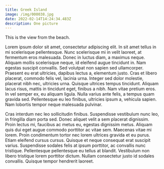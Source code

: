 ```yaml
---
title: Greek Island
image: /img/000038.jpg
date: 2022-02-14T14:24:34.483Z
description: One picture
---
```

This is the view from the beach.

Lorem ipsum dolor sit amet, consectetur adipiscing elit. In sit amet tellus in mi scelerisque pellentesque. Nunc scelerisque mi in velit laoreet, at fermentum eros malesuada. Donec in luctus diam, a maximus neque. Aliquam mollis scelerisque neque, id eleifend augue tincidunt in. Nam egestas suscipit convallis. Sed volutpat non sapien sed ullamcorper. Praesent eu erat ultricies, dapibus lectus a, elementum justo. Cras et libero placerat, commodo felis vel, lacinia urna. Integer sed dolor molestie, placerat nibh nec, ultricies urna. Quisque ultrices tempus tincidunt. Aliquam lacus risus, mattis in tincidunt eget, finibus a nibh. Nam vitae pretium eros. In vel semper ex, eu aliquam ligula. Nulla varius ante felis, a tempus quam gravida sed. Pellentesque eu leo finibus, ultricies ipsum a, vehicula sapien. Nam lobortis tempor neque malesuada pulvinar.

Cras interdum nec leo sollicitudin finibus. Suspendisse vestibulum nunc leo, in fringilla diam porta sed. Donec aliquet velit a sem placerat dignissim. Proin lectus mi, faucibus ac metus eu, egestas dignissim metus. Aliquam quis dui eget augue commodo porttitor ac vitae sem. Maecenas vitae mi lorem. Proin condimentum tortor nec lorem ultrices gravida et eu purus. Etiam eleifend cursus cursus. Quisque et neque consequat erat suscipit varius. Suspendisse sodales felis at ipsum porttitor, ac convallis nunc tristique. Pellentesque pellentesque eu tellus at blandit. Vestibulum non libero tristique lorem porttitor dictum. Nullam consectetur justo id sodales convallis. Quisque tempor hendrerit laoreet.